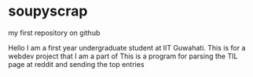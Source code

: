 # soupyscrap
my first repository on github

Hello I am a first year undergraduate student at IIT Guwahati.
This is for a webdev project that I am a part of
This is a program for parsing the TIL page at reddit and sending the top entries

